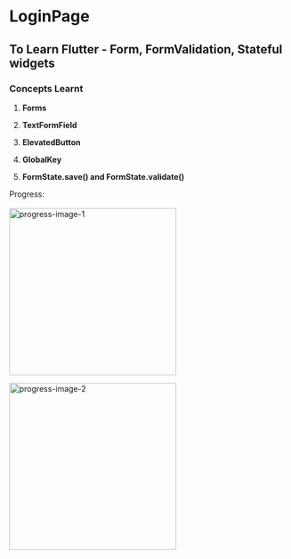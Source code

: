 # LoginPage

## To Learn Flutter - Form, FormValidation, Stateful widgets 

### Concepts Learnt

1. **Forms**

2. **TextFormField**

3. **ElevatedButton**

4. **GlobalKey**

5. **FormState.save() and FormState.validate()**

Progress:
<br>
<br>
<img src="https://github.com/user-attachments/assets/8b98a4bf-b2d0-47ac-9ec7-b2c7c1f0677e" alt="progress-image-1" width=300 /><br>

<img src="https://github.com/user-attachments/assets/3cbcf2e1-7305-4fa0-b282-e1c64eb5fd00" alt="progress-image-2" width=300 />
